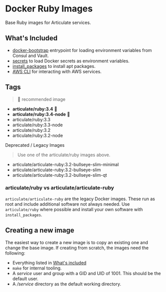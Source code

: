 # Docker Ruby Images

Base Ruby images for Articulate services.

## What's Included

* [docker-bootstrap](https://github.com/articulate/docker-bootstrap) entrypoint
  for loading environment variables from Consul and Vault.
* [secrets](https://github.com/articulate/docker-bootstrap/blob/main/scripts/docker-secrets)
  to load Docker secrets as environment variables.
* [install_packages](https://github.com/articulate/docker-bootstrap/blob/main/scripts/install_packages)
  to install apt packages.
* [AWS CLI](https://docs.aws.amazon.com/cli/latest/userguide/getting-started-install.html)
  for interacting with AWS services.

## Tags

> 🌟 recommended image

* __articulate/ruby:3.4__ 🌟
* __articulate/ruby:3.4-node__ 🌟
* articulate/ruby:3.3
* articulate/ruby:3.3-node
* articulate/ruby:3.2
* articulate/ruby:3.2-node

Deprecated / Legacy Images

> Use one of the articulate/ruby images above.

* articulate/articulate-ruby:3.2-bullseye-slim-minimal
* articulate/articulate-ruby:3.2-bullseye-slim
* articulate/articulate-ruby:3.2-bullseye-slim-qt

### articulate/ruby vs articulate/articulate-ruby

`articulate/articulate-ruby` are the legacy Docker images. These run as root and
include additional software not always needed. Use `articulate/ruby` where possible
and install your own software with `install_packages`.

## Creating a new image

The easiest way to create a new image is to copy an existing one and change the
base image. If creating from scratch, the images need the following:

* Everything listed in [What's included](#whats-included)
* `make` for internal tooling.
* A _service_ user and group with a GID and UID of 1001. This should be the default
  user.
* A _/service_ directory as the default working directory.
